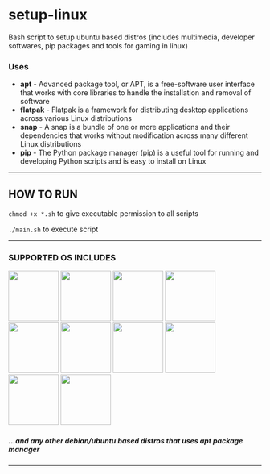 # setup-linux

Bash script to setup ubuntu based distros (includes multimedia, developer softwares, pip packages and tools for gaming in linux)

### Uses ###
* <strong>apt</strong> - Advanced package tool, or APT, is a free-software user interface that works with core libraries to handle the installation and removal of software
* <strong>flatpak</strong> - Flatpak is a framework for distributing desktop applications across various Linux distributions
* <strong>snap</strong> - A snap is a bundle of one or more applications and their dependencies that works without modification across many different Linux distributions
* <strong>pip</strong> - The Python package manager (pip) is a useful tool for running and developing Python scripts and is easy to install on Linux

<hr>

## HOW TO RUN

`chmod +x *.sh`
to give executable permission to all scripts

`./main.sh`
to execute script

<hr>

### SUPPORTED OS INCLUDES

<p float="left">
<img src="https://github.com/jude7733/setup-linux/assets/93538042/cf7504cd-3f4a-4854-a33c-702563344ed6" width="100" height="100" >
<img src="https://github.com/jude7733/setup-linux/assets/93538042/c4d6158d-0b44-4dac-89bb-1b66c338e5d1" width="100" height="100" >
<img src="https://github.com/jude7733/setup-linux/assets/93538042/977e0886-2761-43b0-b0eb-96d5ddc15555" width="100" height="100" >
<img src="https://github.com/jude7733/setup-linux/assets/93538042/7a60269e-91b5-444b-b394-adcc16ece64c" width="100" height="100" >
<img src="https://github.com/jude7733/setup-linux/assets/93538042/6285c5a6-563b-4762-8066-d897ef4c1d3b" width="100" height="100" >
<img src="https://github.com/jude7733/setup-linux/assets/93538042/e70b9900-aad6-4022-a89d-008f31ce484c" width="100" height="100" >
<img src="https://github.com/jude7733/setup-linux/assets/93538042/baf0b93c-4da0-429c-8b91-962bd9ca0497" width="100" height="100" >
<img src="https://github.com/jude7733/setup-linux/assets/93538042/2c4848f4-303e-4767-aed2-61b7f2bfe8e3" width="100" height="100" >
<img src="https://github.com/jude7733/setup-linux/assets/93538042/65dbdf16-1914-4bbb-941c-19c09586ce38" width="100" height="100" >
<img src="https://github.com/jude7733/setup-linux/assets/93538042/7498f14e-2a2f-40f1-afcc-7c7b13183a83" width="100" height="100" >
</p>
<h5>...and any other debian/ubuntu based distros that uses apt package manager</h5>
<hr>
